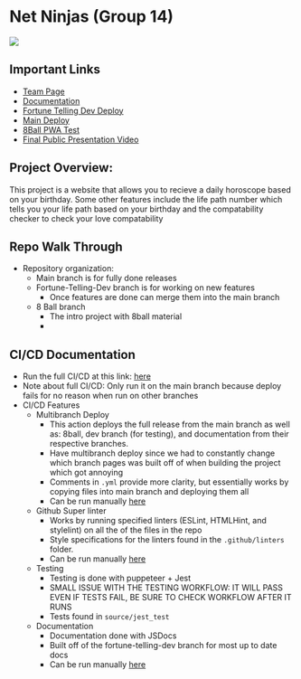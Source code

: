 # Net Ninjas (Group 14)

<a href="https://codeclimate.com/github/cse110-sp23-group14/cse110-sp23-group14/maintainability"><img src="https://api.codeclimate.com/v1/badges/8f2ee10c3081178fffa7/maintainability" /></a>

## Important Links

- [Team Page](https://github.com/cse110-sp23-group14/cse110-sp23-group14/blob/main/admin/team.md)
- [Documentation](https://cse110-sp23-group14.github.io/cse110-sp23-group14/main/documentation/index.html)
- [Fortune Telling Dev Deploy](https://cse110-sp23-group14.github.io/cse110-sp23-group14/main/fortune-telling-dev/source/index.html)
- [Main Deploy](https://cse110-sp23-group14.github.io/cse110-sp23-group14/source/index.html)
- [8Ball PWA Test](https://cse110-sp23-group14.github.io/cse110-sp23-group14/main/test-8ball-PWA/source/8ball/index.html)
- [Final Public Presentation Video](https://youtu.be/FaTcLcg4w4g)

## Project Overview:

This project is a website that allows you to recieve a daily horoscope based on your birthday. Some other features include the life path number which tells you your life path based on your birthday and the compatability checker to check your love compatability

## Repo Walk Through

- Repository organization:
    - Main branch is for fully done releases
    - Fortune-Telling-Dev branch is for working on new features
        - Once features are done can merge them into the main branch
    - 8 Ball branch
        - The intro project with 8ball material
        - 
## CI/CD Documentation
- Run the full CI/CD at this link: [here](https://github.com/cse110-sp23-group14/cse110-sp23-group14/actions/workflows/full-deploy-pipeline.yml)
- Note about full CI/CD: Only run it on the main branch because deploy fails for no reason when run on other branches
- CI/CD Features
    - Multibranch Deploy
        - This action deploys the full release from the main branch as well as: 8ball, dev branch (for testing), and documentation from their respective branches.
        - Have multibranch deploy since we had to constantly change which branch pages was built off of when building the project which got annoying
        - Comments in `.yml` provide more clarity, but essentially works by copying files into main branch and deploying them all
        - Can be run manually [here](https://github.com/cse110-sp23-group14/cse110-sp23-group14/actions/workflows/full-deploy-pipeline.yml)
    - Github Super linter
        - Works by running specified linters (ESLint, HTMLHint, and stylelint) on all the of the files in the repo
        - Style specifications for the linters found in the `.github/linters` folder.
        - Can be run manually [here](https://github.com/cse110-sp23-group14/cse110-sp23-group14/actions/workflows/linter.yml)
    - Testing
        - Testing is done with puppeteer + Jest
        - SMALL ISSUE WITH THE TESTING WORKFLOW: IT WILL PASS EVEN IF TESTS FAIL, BE SURE TO CHECK WORKFLOW AFTER IT RUNS
        - Tests found in `source/jest_test`
    - Documentation 
        - Documentation done with JSDocs
        - Built off of the fortune-telling-dev branch for most up to date docs
        - Can be run manually [here](https://github.com/cse110-sp23-group14/cse110-sp23-group14/actions/workflows/documentation.yml)





